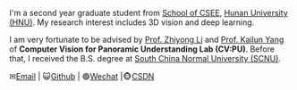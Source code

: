 I'm a second year graduate student from [School of CSEE](http://csee.hnu.edu.cn/), [Hunan University (HNU)](https://www.hnu.edu.cn/). My research interest includes 3D vision and deep learning.

I am very fortunate to be advised by [Prof. Zhiyong Li](http://robotics.hnu.edu.cn/info/1071/1515.htm) and [Prof. Kailun Yang](www.yangkailun.com) of **Computer Vision for Panoramic Understanding Lab (CV:PU)**. Before that, I received the B.S. degree at [South China Normal University (SCNU)](https://www.scnu.edu.cn/).

✉[Email](mailto:zengkang@hnu.edu.cn) | 😺[Github](https://github.com/Terminal-K) | 🟢[Wechat](../images/wechat.jpg) |🐵[CSDN](https://blog.csdn.net/weixin_45909259)
